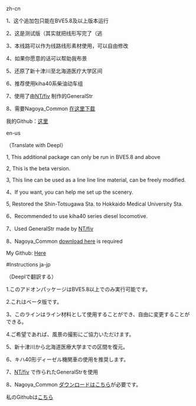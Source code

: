 zh-cn 

1、这个追加包只能在BVE5.8及以上版本运行

2、这是测试版（其实就把线形写完了（逃

3、本线路可以作为线路线形素材使用，可以自由修改

4、如果你愿意的话可以帮助我布景

5、还原了新十津川至北海道医疗大学区间

6、推荐使用kiha40系柴油动车组

7、使用了由[NT/fiv](http://kty-bvememo.hatenablog.jp/) 制作的GeneralStr

8、需要Nagoya_Common [在这里下载](http://moffbarrel.stars.ne.jp/)

我的Github：[这里](https://github.com/njfdCRH1A)


en-us

（Translate with Deepl）

1, This additional package can only be run in BVE5.8 and above

2, This is the beta version.

3, This line can be used as a line line line material, can be freely modified.

4、If you want, you can help me set up the scenery.

5, Restored the Shin-Totsugawa Sta. to Hokkaido Medical University Sta.

6、Recommended to use kiha40 series diesel locomotive.

7、Used GeneralStr made by [NT/fiv](http://kty-bvememo.hatenablog.jp/)

8、Nagoya_Common [download here](http://moffbarrel.stars.ne.jp/) is required

My Github: [Here](https://github.com/njfdCRH1A)


#Instructions ja-jp

（Deeplで翻訳する）

1.このアドオンパッケージはBVE5.8以上でのみ実行可能です。

2.これはベータ版です。

3、このラインはライン材料として使用することができ、自由に変更することができる。

4.ご希望であれば、風景の撮影にご協力いただけます。

5、新十津川から北海道医療大学までの区間を復元。

6、キハ40形ディーゼル機関車の使用を推奨します。

7、[NT/fiv](http://kty-bvememo.hatenablog.jp/) で作られたGeneralStrを使用

8、Nagoya_Common [ダウンロードはこちら](http://moffbarrel.stars.ne.jp/)が必要です。


私のGithubは[こちら](https://github.com/njfdCRH1A)
